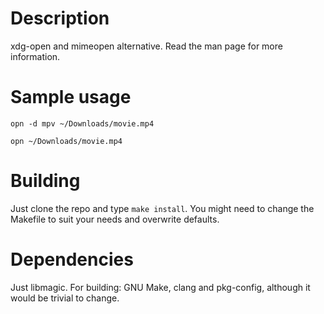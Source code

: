 # Description

xdg-open and mimeopen alternative. Read the man page for more information.

# Sample usage

`opn -d mpv ~/Downloads/movie.mp4`

`opn ~/Downloads/movie.mp4`

# Building

Just clone the repo and type `make install`. You might need to change the
Makefile to suit your needs and overwrite defaults.

# Dependencies

Just libmagic. For building: GNU Make, clang and pkg-config, although it would be trivial
to change.
